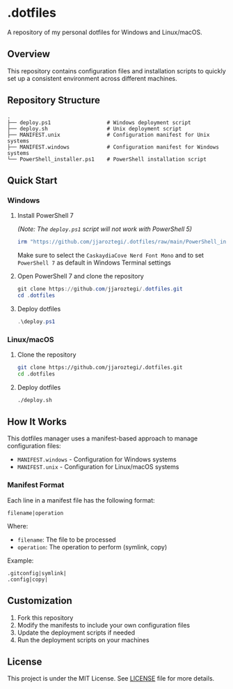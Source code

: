 # .dotfiles

A repository of my personal dotfiles for Windows and Linux/macOS.

## Overview

This repository contains configuration files and installation scripts to quickly set up a consistent environment across different machines.

## Repository Structure

```
.
├── deploy.ps1                  # Windows deployment script
├── deploy.sh                   # Unix deployment script
├── MANIFEST.unix               # Configuration manifest for Unix systems
├── MANIFEST.windows            # Configuration manifest for Windows systems
└── PowerShell_installer.ps1    # PowerShell installation script
```

## Quick Start

### Windows

1. Install PowerShell 7

   *(Note: The `deploy.ps1` script will not work with PowerShell 5)*
   ```powershell
   irm "https://github.com/jjaroztegi/.dotfiles/raw/main/PowerShell_installer.ps1" | iex
   ```
   Make sure to select the `CaskaydiaCove Nerd Font Mono` and to set `PowerShell 7` as default in Windows Terminal settings


2. Open PowerShell 7 and clone the repository
   ```powershell
   git clone https://github.com/jjaroztegi/.dotfiles.git
   cd .dotfiles
   ```

3. Deploy dotfiles
   ```powershell
   .\deploy.ps1
   ```

### Linux/macOS

1. Clone the repository
   ```bash
   git clone https://github.com/jjaroztegi/.dotfiles.git
   cd .dotfiles
   ```

2. Deploy dotfiles
   ```bash
   ./deploy.sh
   ```

## How It Works

This dotfiles manager uses a manifest-based approach to manage configuration files:

- `MANIFEST.windows` - Configuration for Windows systems
- `MANIFEST.unix` - Configuration for Linux/macOS systems

### Manifest Format

Each line in a manifest file has the following format:
```
filename|operation
```

Where:
- `filename`: The file to be processed
- `operation`: The operation to perform (symlink, copy)

Example:
```
.gitconfig|symlink|
.config|copy|
```

## Customization

1. Fork this repository
2. Modify the manifests to include your own configuration files
3. Update the deployment scripts if needed
4. Run the deployment scripts on your machines

## License

This project is under the MIT License. See [LICENSE](LICENSE) file for more details.
